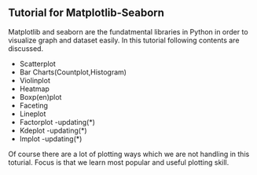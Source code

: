 ## Tutorial for Matplotlib-Seaborn ## 

Matplotlib and seaborn are the fundatmental libraries in Python in order to visualize graph and dataset easily.
In this tutorial following contents are discussed. 

- Scatterplot 
- Bar Charts(Countplot,Histogram) 
- Violinplot 
- Heatmap
- Boxp(en)plot
- Faceting 
- Lineplot 
- Factorplot -updating(*)
- Kdeplot -updating(*)
- lmplot -updating(*)


Of course there are a lot of plotting ways which we are not handling in this toturial. 
Focus is that we learn most popular and useful plotting skill. 
